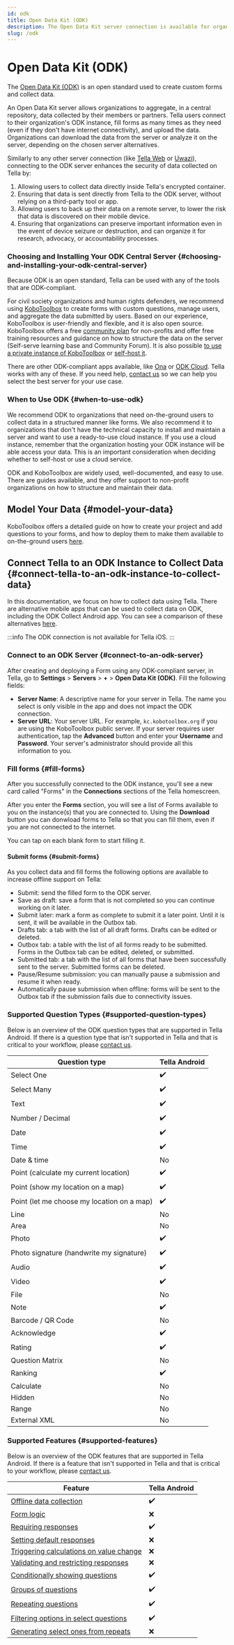 ```yaml
---
id: odk
title: Open Data Kit (ODK)
description: The Open Data Kit server connection is available for organizations looking to collect structured data using forms.
slug: /odk
---
```


# Open Data Kit (ODK)

The [Open Data Kit (ODK)](https://getodk.org/) is an open standard used to create custom forms and collect data. 

An Open Data Kit server allows organizations to aggregate, in a central repository, data collected by their members or partners. Tella users connect to their organization's ODK instance, fill forms as many times as they need (even if they don't have internet connectivity), and upload the data. Organizations can download the data from the server or analyze it on the server, depending on the chosen server alternatives.

Similarly to any other server connection (like [Tella Web](/tella-web) or [Uwazi](/uwazi)), connecting to the ODK server enhances the security of data collected on Tella by:

1. Allowing users to collect data directly inside Tella's encrypted container.
2. Ensuring that data is sent directly from Tella to the ODK server, without relying on a third-party tool or app.
3. Allowing users to back up their data on a remote server, to lower the risk that data is discovered on their mobile device.
4. Ensuring that organizations can preserve important information even in the event of device seizure or destruction, and can organize it for research, advocacy, or accountability processes.

### Choosing and Installing Your ODK Central Server {#choosing-and-installing-your-odk-central-server}

Because ODK is an open standard, Tella can be used with any of the tools that are ODK-compliant.

For civil society organizations and human rights defenders, we recommend using [KoboToolbox](https://www.kobotoolbox.org/) to create forms with custom questions, manage users, and aggregate the data submitted by users. Based on our experience, KoboToolbox is user-friendly and flexible, and it is also open source. KoboToolbox offers a free [community plan](https://www.kobotoolbox.org/pricing/) for non-profits and offer free training resources and guidance on how to structure the data on the server (Self-serve learning base and Community Forum). It is also possible [to use a private instance of KoboToolbox](https://www.kobotoolbox.org/services/private-servers/) or [self-host it](https://support.kobotoolbox.org/kobo_your_servers.html).

There are other ODK-compliant apps available, like [Ona](https://ona.io/home/) or [ODK Cloud](https://https://getodk.org/index.html). Tella works with any of these. If you need help, [contact us](contact-us) so we can help you select the best server for your use case.

### When to Use ODK {#when-to-use-odk}

We recommend ODK to organizations that need on-the-ground users to collect data in a structured manner like forms. We also recommend it to organizations that don't have the technical capacity to install and maintain a server and want to use a ready-to-use cloud instance. If you use a cloud instance, remember that the organization hosting your ODK instance will be able access your data. This is an important consideration when deciding whether to self-host or use a cloud service. 

ODK and KoboToolbox are widely used, well-documented, and easy to use. There are guides available, and they offer support to non-profit organizations on how to structure and maintain their data.

## Model Your Data {#model-your-data}

KoboToolbox offers a detailed guide on how to create your project and add questions to your forms, and how to deploy them to make them available to on-the-ground users [here](https://support.kobotoolbox.org/overview_of_creating_a_project.html).

## Connect Tella to an ODK Instance to Collect Data {#connect-tella-to-an-odk-instance-to-collect-data}

In this documentation, we focus on how to collect data using Tella. There are alternative mobile apps that can be used to collect data on ODK, including the ODK Collect Android app. You can see a comparison of these alternatives [here](/faq#how-is-tella-different-from-other-documentation-apps).

:::info
The ODK connection is not available for Tella iOS.
:::

### Connect to an ODK Server {#connect-to-an-odk-server}
After creating and deploying a Form using any ODK-compliant server, in Tella, go to **Settings** > **Servers** > **+** > **Open Data Kit (ODK)**. Fill the following fields:
- **Server Name**: A descriptive name for your server in Tella. The name you select is only visible in the app and does not impact the ODK connection. 
- **Server URL**: Your server URL. For example, `kc.kobotoolbox.org` if you are using the KoboToolbox public server.
If your server requires user authentication, tap the **Advanced** button and enter your **Username** and **Password**. Your server's administrator should provide all this information to you.


### Fill forms {#fill-forms}

After you successfully connected to the ODK instance, you'll see a new card called "Forms" in the **Connections** sections of the Tella homescreen.

After you enter the **Forms** section, you will see a list of Forms available to you on the instance(s) that you are connected to. Using the **Download** button you can donwload forms to Tella so that you can fill them, even if you are not connected to the internet.

You can tap on each blank form to start filling it.


#### Submit forms {#submit-forms}

As you collect data and fill forms the following options are available to increase offline support on Tella:
- Submit: send the filled form to the ODK server.
- Save as draft: save a form that is not completed so you can continue working on it later.
- Submit later: mark a form as complete to submit it a later point. Until it is sent, it will be available in the Outbox tab.
- Drafts tab: a tab with the list of all draft forms. Drafts can be edited or deleted.
- Outbox tab: a table with the list of all forms ready to be submitted. Forms in the Outbox tab can be edited, deleted, or submitted.
- Submitted tab: a tab with the list of all forms that have been successfully sent to the server. Submitted forms can be deleted.
- Pause/Resume submission: you can manually pause a submission and resume it when ready.
- Automatically pause submission when offline: forms will be sent to the Outbox tab if the submission fails due to connectivity issues.

### Supported Question Types {#supported-question-types}
Below is an overview of the ODK question types that are supported in Tella Android. If there is a question type that isn't supported in Tella and that is critical to your workflow, please [contact us](/contact-us).

| **Question type** | **Tella Android** | 
|------|------|
| Select One | ✔️ |
| Select Many | ✔️ |
| Text | ✔️ |
| Number / Decimal | ✔️ |
| Date | ✔️ |
| Time | ✔️ |
| Date & time | No  |
| Point (calculate my current location) | ✔️ |
| Point (show my location on a map) | ✔️ |
| Point (let me choose my location on a map) | ✔️ |
| Line | No |
| Area | No |
| Photo | ✔️ |
| Photo signature (handwrite my signature) | ✔️ |
| Audio | ✔️ |
| Video | ✔️ |
| File | No |
| Note | ✔️ |
| Barcode / QR Code | No |
| Acknowledge | ✔️ |
| Rating | ✔️ |
| Question Matrix | No |
| Ranking | ✔️ |
| Calculate | No |
| Hidden | No |
| Range | No |
| External XML | No |

### Supported Features {#supported-features}

Below is an overview of the ODK features that are supported in Tella Android. If there is a feature that isn't supported in Tella and that is critical to your workflow, please [contact us](/contact-us).
    
| **Feature** | **Tella Android** | 
|------|------|
| [Offline data collection](/odk#submit-forms) | ✔️ |
| [Form logic](https://docs.getodk.org/form-logic/) | ❌ |
| [Requiring responses](https://docs.getodk.org/form-logic/#requiring-responses) | ✔️ |
| [Setting default responses](https://docs.getodk.org/form-logic/#setting-default-responses) | ❌ |
| [Triggering calculations on value change](https://docs.getodk.org/form-logic/#triggering-calculations-on-value-change) | ❌ |
| [Validating and restricting responses](https://docs.getodk.org/form-logic/#validating-and-restricting-responses) | ❌ |
| [Conditionally showing questions](https://docs.getodk.org/form-logic/#conditionally-showing-questions) | ✔️ |
| [Groups of questions](https://docs.getodk.org/form-logic/#groups-of-questions) | ✔️ |
| [Repeating questions](https://docs.getodk.org/form-logic/#repeating-questions) | ✔️ |
| [Filtering options in select questions](https://docs.getodk.org/form-logic/#filtering-options-in-select-questions) | ✔️ |
| [Generating select ones from repeats](https://docs.getodk.org/form-logic/#generating-select-ones-from-repeats) | ❌ |